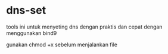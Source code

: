 # dns-set
tools ini untuk menyeting dns dengan praktis dan cepat
dengan menggunakan bind9

gunakan chmod +x sebelum menjalankan file
